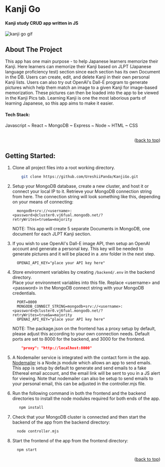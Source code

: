 # Kanji Go

#### Kanji study CRUD app written in JS



<a name="readme-top"></a>


<!-- Kanji Go Gif -->
![kanji go gif](https://github.com/UreshiiPanda/KanjiGo/assets/39992411/123d62bb-341e-4c6b-b192-941c51e6917d)



<!-- ABOUT THE PROJECT -->
## About The Project
This app has one main purpose - to help Japanese learners memorize their Kanji. Here learners can memorize
their Kanji based on JLPT (Japanese language proficiency test) section since each section has its own 
Document in the DB. Users can create, edit, and delete Kanji in their own personal Kanji lists. Users can
also try out OpenAI's Dall-E program to generate pictures which help them match an image to a given Kanji for
image-based memorization. These pictures can then be loaded into the app to be viewed in the Kanji Pics tab.
Learning Kanji is one the most laborious parts of learning Japanese, so this app aims to make it easier.


<h4>Tech Stack:</h4>  Javascript ~ React ~ MongoDB ~ Express ~ Node ~ HTML ~ CSS  <br><br>


<p align="right">(<a href="#readme-top">back to top</a>)</p>


<!-- GETTING STARTED -->
## Getting Started:<br>

1. Clone all project files into a root working directory.
    ```sh
        git clone https://github.com/UreshiiPanda/KanjiGo.git
    ```
    
2. Setup your MongoDB database, create a new cluster, and host it or connect your local IP to it. Retrieve
   your MongoDB connection string from here. The connection string will look something like this,
   depending on your means of connecting:
   ```
     mongodb+srv://<username>:<password>@cluster0.vj6fual.mongodb.net/?retryWrites=true&w=majority
   ```
   NOTE:  This app will create 5 separate Documents in MongoDB, one document for each JLPT Kanji section.

3. If you wish to use OpenAI's Dall-E image API, then setup an OpenAI account and generate a personal key.
   This key will be needed to generate pictures and it will be placed in a .env folder in the next step.
   ```
     OPENAI_API_KEY="place your API key here"
   ```

4. Store environment variables by creating ```/backend/.env``` in the backend directory.<br>
   Place your environment variables into this file. Replace &lt;username&gt; and &lt;password&gt; in the
   MongoDB connect string with your MongoDB credentials. <br>
      ```
        PORT=8000
        MONGODB_CONNECT_STRING=mongodb+srv://<username>:<password>@cluster0.vj6fual.mongodb.net/?retryWrites=true&w=majority
        OPENAI_API_KEY="place your API key here"
      ```

      NOTE:  The package.json on the frontend has a proxy setup by default, please adjust this
             according to your own connection needs. Default ports are set to 8000 for
             the backend, and 3000 for the frontend. <br>
      ```json
          "proxy": "http://localhost:8000"
      ```
5. A Nodemailer service is integrated with the contact form in the app. [Nodemailer](nodemailer.com) is a Node.js module
   which allows an app to send emails. This app is setup by default to generate and send emails to a fake
   Ethereal email account, and the email link will be sent to you in a JS alert for viewing. Note that
   nodemailer can also be setup to send emails to your personal email, this can be adjusted in the
   controller.mjs file.
   
6. Run the following command in both the frontend and the backend directories to install the
   node modules required for both ends of the app.
   ```sh
      npm install
   ```
   
8. Check that your MongoDB cluster is connected and then start the backend of the app from the
   backend directory:
    ```sh
      node controller.mjs
    ```
    
9. Start the frontend of the app from the frontend directory:
    ```sh
      npm start
    ```


<p align="right">(<a href="#readme-top">back to top</a>)</p>

